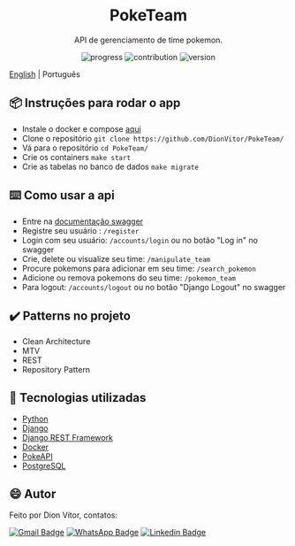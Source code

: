 <h1 align="center">PokeTeam</h1>
<p align="center"> API de gerenciamento de time pokemon. </p>

<p align="center">
  <a>
    <img src="https://img.shields.io/badge/progress-100%25-brightgreen.svg" alt="progress">
  </a>
  <a>
    <img src="https://img.shields.io/badge/contribuition-welcome-brightgreen.svg" alt="contribution">
  </a>
  <a>
    <img src="https://img.shields.io/badge/version-1.0-brightgreen.svg" alt="version">
  </a>
</p>

[English](https://github.com/DionVitor/PokeTeam/) | Português

## :package: Instruções para rodar o app

- Instale o docker e compose [aqui](https://docs.docker.com/engine/install/)
- Clone o repositório ```git clone https://github.com/DionVitor/PokeTeam/```
- Vá para o repositório ```cd PokeTeam/```
- Crie os containers ```make start```
- Crie as tabelas no banco de dados ```make migrate```

## :keyboard: Como usar a api

- Entre na [documentação swagger](http://localhost:8000/swagger/)
- Registre seu usuário : ```/register```
- Login com seu usuário: ```/accounts/login``` ou no botão "Log in" no swagger
- Crie, delete ou visualize seu time: ```/manipulate_team```
- Procure pokemons para adicionar em seu time: ```/search_pokemon```
- Adicione ou remova pokemons do seu time: ```/pokemon_team```
- Para logout: ```/accounts/logout``` ou no botão "Django Logout" no swagger

## :heavy_check_mark: Patterns no projeto

- Clean Architecture
- MTV
- REST
- Repository Pattern

## :hammer: Tecnologias utilizadas

- [Python](https://www.python.org/)
- [Django](https://www.djangoproject.com/)
- [Django REST Framework](https://www.django-rest-framework.org/)
- [Docker](https://www.docker.com/)
- [PokeAPI](https://pokeapi.co)
- [PostgreSQL](https://www.postgresql.org/)

## :smile: Autor

Feito por Dion Vítor, contatos:

[![Gmail Badge](https://img.shields.io/badge/-dionvictor11@gmail.com-c14438?style=flat-square&logo=Gmail&logoColor=white&link=mailto:dionvictor11@gmail.com)](mailto:dionvictor11@gmail.com)
[![WhatsApp Badge](https://img.shields.io/badge/-WhatsApp-green?style=flat-square&logo=WhatsApp&logoColor=white&link=https://api.whatsapp.com/send?phone=5561998822233)](https://api.whatsapp.com/send?phone=5561998822233)
[![Linkedin Badge](https://img.shields.io/badge/-Dion%20V%C3%ADtor-blue?style=flat-square&logo=Linkedin&logoColor=white&link=https://www.linkedin.com/in/dion-v%C3%ADtor-a519631aa/)](https://www.linkedin.com/in/dion-v%C3%ADtor-a519631aa/)
